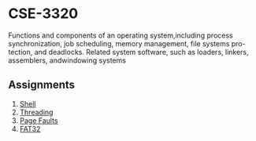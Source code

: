 # CSE-3320

Functions  and  components  of  an  operating  system,including process synchronization,  job scheduling,  memory management,  file systems pro-tection, and deadlocks.  Related system software, such as loaders, linkers, assemblers, andwindowing systems

## Assignments

1.  [Shell](https://gitlab.com/spring-20/cse-3320/-/tree/master/HW/P1)
2.  [Threading](https://gitlab.com/spring-20/cse-3320/-/tree/master/HW/P2)
3.  [Page Faults](https://gitlab.com/spring-20/cse-3320/-/tree/master/HW/P3)
4.  [FAT32](https://gitlab.com/spring-20/cse-3320/-/tree/master/HW/P4)